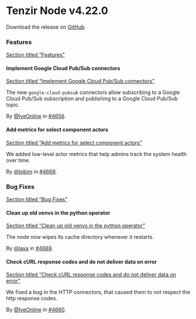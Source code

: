 # Tenzir Node v4.22.0

Download the release on [GitHub](https://github.com/tenzir/tenzir/releases/tag/v4.22.0).

### Features

[Section titled “Features”](#features)

#### Implement Google Cloud Pub/Sub connectors

[Section titled “Implement Google Cloud Pub/Sub connectors”](#implement-google-cloud-pubsub-connectors)

The new `google-cloud-pubsub` connectors allow subscribing to a Google Cloud Pub/Sub subscription and publishing to a Google Cloud Pub/Sub topic.

By [@IyeOnline](https://github.com/IyeOnline) in [#4656](https://github.com/tenzir/tenzir/pull/4656).

#### Add metrics for select component actors

[Section titled “Add metrics for select component actors”](#add-metrics-for-select-component-actors)

We added low-level actor metrics that help admins track the system health over time.

By [@tobim](https://github.com/tobim) in [#4668](https://github.com/tenzir/tenzir/pull/4668).

### Bug Fixes

[Section titled “Bug Fixes”](#bug-fixes)

#### Clean up old venvs in the python operator

[Section titled “Clean up old venvs in the python operator”](#clean-up-old-venvs-in-the-python-operator)

The node now wipes its cache directory whenever it restarts.

By [@lava](https://github.com/lava) in [#4669](https://github.com/tenzir/tenzir/pull/4669).

#### Check cURL response codes and do not deliver data on error

[Section titled “Check cURL response codes and do not deliver data on error”](#check-curl-response-codes-and-do-not-deliver-data-on-error)

We fixed a bug in the HTTP connectors, that caused them to not respect the http response codes.

By [@IyeOnline](https://github.com/IyeOnline) in [#4660](https://github.com/tenzir/tenzir/pull/4660).